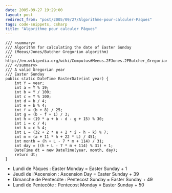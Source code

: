 ```yaml
---
date: 2005-09-27 19:29:00
layout: post
redirect_from: "post/2005/09/27/Algorithme-pour-calculer-Paques"
tags: code-snippets, csharp
title: "Algorithme pour calculer Pâques"
---
```


```
/// <summary>
/// Algorithm for calculating the date of Easter Sunday
/// (Meeus/Jones/Butcher Gregorian algorithm)
/// http://en.wikipedia.org/wiki/Computus#Meeus.2FJones.2FButcher_Gregorian_algorithm
/// </summary>
/// A valid Gregorian year
/// Easter Sunday
public static DateTime EasterDate(int year) {
    int Y = year;
    int a = Y % 19;
    int b = Y / 100;
    int c = Y % 100;
    int d = b / 4;
    int e = b % 4;
    int f = (b + 8) / 25;
    int g = (b - f + 1) / 3;
    int h = (19 * a + b - d - g + 15) % 30;
    int i = c / 4;
    int k = c % 4;
    int L = (32 + 2 * e + 2 * i - h - k) % 7;
    int m = (a + 11 * h + 22 * L) / 451;
    int month = (h + L - 7 * m + 114) / 31;
    int day = ((h + L - 7 * m + 114) % 31) + 1;
    DateTime dt = new DateTime(year, month, day);
    return dt;
}
```

* Lundi de Pâques : Easter Monday = Easter Sunday + 1
* Jeudi de l'Ascension : Ascension Day = Easter Sunday + 39
* Dimanche de Pentecôte : Pentecost Sunday = Easter Sunday + 49
* Lundi de Pentecôte : Pentecost Monday = Easter Sunday + 50
